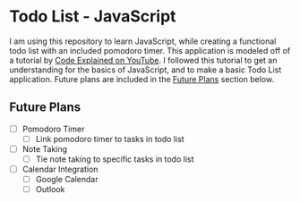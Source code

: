 # Todo List - JavaScript

I am using this repository to learn JavaScript, while creating a functional todo list with an included pomodoro timer. This application is modeled off of a tutorial by [Code Explained on YouTube](https://www.youtube.com/watch?v=b8sUhU_eq3g). I followed this tutorial to get an understanding for the basics of JavaScript, and to make a basic Todo List application. Future plans are included in the [Future Plans](##Future-Plans "Goto future-plans") section below.

## Future Plans

- [ ] Pomodoro Timer
  - [ ] Link pomodoro timer to tasks in todo list
- [ ] Note Taking
  - [ ] Tie note taking to specific tasks in todo list
- [ ] Calendar Integration
  - [ ] Google Calendar
  - [ ] Outlook

